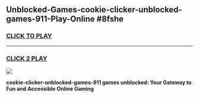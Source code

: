 
## Unblocked-Games-cookie-clicker-unblocked-games-911-Play-Online #8fshe
<h3>
<a href="https://news.freeplayer.one?title=cookie-clicker-unblocked-games-911&ref=3">CLICK TO PLAY</a></h3>
<hr>

<h3>
<a href="https://news.freeplayer.one?title=cookie-clicker-unblocked-games-911&ref=3">CLICK 2 PLAY</a>
  
</h3>

<a href="https://news.freeplayer.one?title=cookie-clicker-unblocked-games-911&ref=3"><img src="https://clearcache.store/games.png"></a>


**cookie-clicker-unblocked-games-911 games unblocked: Your Gateway to Fun and Accessible Online Gaming**
